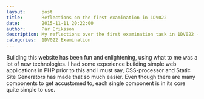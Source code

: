 ```yaml
---
layout:      post
title:       Reflections on the first examination in 1DV022
date:        2015-11-11 20:22:00
author:      Pär Eriksson
description: My reflections over the first examination task in 1DV022 - Client-based web programming.
categories:  1DV022 Examination
---
```

Building this website has been fun and enlightening, using what to me was a lot of new technologies. I had some 
experience building simple web applications in PHP prior to this and I must say, CSS-processor and Static Site 
Generators has made that so much easier. Even though there are many components to get accustomed to, each single component 
is in its core quite simple to use.
